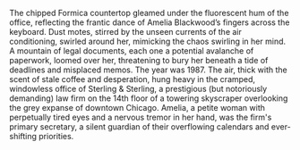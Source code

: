 The chipped Formica countertop gleamed under the fluorescent hum of the office, reflecting the frantic dance of Amelia Blackwood’s fingers across the keyboard.  Dust motes, stirred by the unseen currents of the air conditioning, swirled around her, mimicking the chaos swirling in her mind.  A mountain of legal documents, each one a potential avalanche of paperwork, loomed over her, threatening to bury her beneath a tide of deadlines and misplaced memos.  The year was 1987.  The air, thick with the scent of stale coffee and desperation, hung heavy in the cramped, windowless office of Sterling & Sterling, a prestigious (but notoriously demanding) law firm on the 14th floor of a towering skyscraper overlooking the grey expanse of downtown Chicago. Amelia, a petite woman with perpetually tired eyes and a nervous tremor in her hand, was the firm's primary secretary, a silent guardian of their overflowing calendars and ever-shifting priorities.
